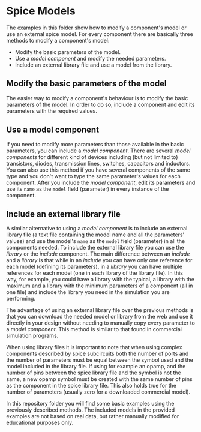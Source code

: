 Spice Models
============

The examples in this folder show how to modify a component's model or use an external spice model. For every component there are basically three methods to modify a component's model:

  * Modify the basic parameters of the model.
  * Use a _model component_ and modify the needed parameters.
  * Include an external library file and use a model from the library.

## Modify the basic parameters of the model
The easier way to modify a component's behaviour is to modify the basic parameters of the model. In order to do so, include a component and edit its parameters with the required values.

## Use a model component
If you need to modify more parameters than those available in the basic parameters, you can include a _model component_. There are several _model components_ for different kind of devices including (but not limited to) transistors, diodes, transmission lines, switches, capacitors and inductors. You can also use this method if you have several components of the same type and you don't want to type the same parameter's values for each component. After you include the _model component_, edit its parameters and use its `name` as the `model` field (parameter) in every instance of the component.

## Include an external library file
A similar alternative to using a _model component_ is to include an external library file (a text file containing the model name and all the parameters' values) and use the model's `name` as the `model` field (parameter) in all the components needed. To include the external library file you can use the _library_ or the _include_ component. The main difference between an _include_ and a _library_ is that while in an _include_ you can have only one reference for each model (defining its parameters), in a _library_ you can have multiple references for each model (one in each library of the library file). In this way, for example, you could have a library with the typical, a library with the maximum and a library with the minimum parameters of a component (all in one file) and include the library you need in the simulation you are performing.

The advantage of using an external library file over the previous methods is that you can download the needed model or library from the web and use it directly in your design without needing to manually copy every parameter to a _model component_. This method is similar to that found in commercial simulation programs.

When using library files it is important to note that when using complex components described by spice subcircuits both the number of ports and the number of parameters must be equal between the symbol used and the model included in the library file. If using for example an opamp, and the number of pins between the spice library file and the symbol is not the same, a new opamp symbol must be created with the same number of pins as the component in the spice library file. This also holds true for the number of parameters (usually zero for a downloaded commercial model).

In this repository folder you will find some basic examples using the previously described methods. The included models in the provided examples are not based on real data, but rather manually modified for educational purposes only.
